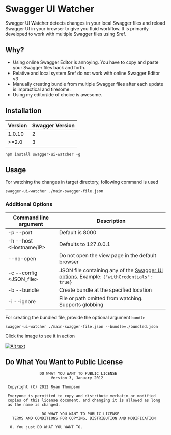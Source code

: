 # Swagger UI Watcher

Swagger UI Watcher detects changes in your local Swagger files and reload Swagger UI in your browser to give you fluid workflow. It is primarily developed to work with multiple Swagger files using \$ref.

## Why?

- Using online Swagger Editor is annoying. You have to copy and paste your Swagger files back and forth.
- Relative and local system \$ref do not work with online Swagger Editor v3
- Manually creating bundle from multiple Swagger files after each update is impractical and tiresome.
- Using my editor/ide of choice is awesome.

## Installation

| Version | Swagger Version |
| ------- | --------------- |
| 1.0.10  | 2               |
| >=2.0   | 3               |

```
npm install swagger-ui-watcher -g
```

## Usage

For watching the changes in target directory, following command is used

```
swagger-ui-watcher ./main-swagger-file.json
```

### Additional Options

| Command line argument        | Description                                                                                                                                                                   |
| ---------------------------- | ----------------------------------------------------------------------------------------------------------------------------------------------------------------------------- |
| -p --port <port>             | Default is 8000                                                                                                                                                               |
| -h --host <Hostname/IP>      | Defaults to 127.0.0.1                                                                                                                                                         |
| --no-open                    | Do not open the view page in the default browser                                                                                                                              |
| -c --config <JSON_file>      | JSON file containing any of the [Swagger UI options](https://github.com/swagger-api/swagger-ui/blob/master/docs/usage/configuration.md). Example: `{"withCredentials": true}` |
| -b --bundle <bundleLocation> | Create bundle at the specified location                                                                                                                                       |
| -i --ignore <matches>        | File or path omitted from watching. Supports globbing                                                                                                                         |

For creating the bundled file, provide the optional argument `bundle`

```
swagger-ui-watcher ./main-swagger-file.json --bundle=./bundled.json
```

Click the image to see it in action

[![Alt text](http://i.imgur.com/UQMAn4U.png)](https://www.youtube.com/embed/ejBS75q3ouo?autoplay=1)

## Do What You Want to Public License

```
               DO WHAT YOU WANT TO PUBLIC LICENSE
                    Version 3, January 2012

 Copyright (C) 2012 Ryan Thompson

 Everyone is permitted to copy and distribute verbatim or modified
 copies of this license document, and changing it is allowed as long
 as the name is changed.

                DO WHAT YOU WANT TO PUBLIC LICENSE
   TERMS AND CONDITIONS FOR COPYING, DISTRIBUTION AND MODIFICATION

  0. You just DO WHAT YOU WANT TO.
```

